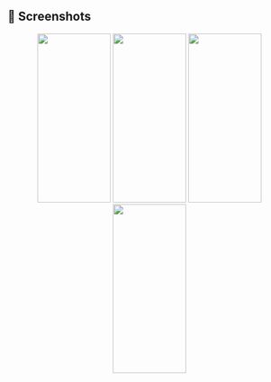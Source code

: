 ## 📸 Screenshots
<p align="center">
  <img src="https://github.com/hakanozer/tukcell_kotlin_2024/assets/60012262/43dfd066-aa18-438f-bd8c-1a424820e0e2" width="130" height="300"/>
  <img src="https://github.com/hakanozer/tukcell_kotlin_2024/assets/60012262/9320eb89-b8ed-4fcc-b852-440829afb014" width="130" height="300"/>
  <img src="https://github.com/hakanozer/tukcell_kotlin_2024/assets/60012262/37f06b88-a4df-41c2-9914-05b0cfaa066d" width="130" height="300"/>
  <img src="https://github.com/hakanozer/tukcell_kotlin_2024/assets/60012262/f1fda948-9109-4019-b2e0-874de70ddb69" width="130" height="300"/>
</p

